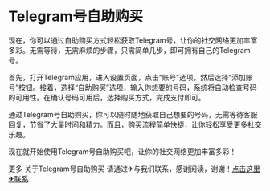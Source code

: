 # Telegram号自助购买

现在，你可以通过自助购买方式轻松获取Telegram号，让你的社交网络更加丰富多彩。无需等待，无需麻烦的步骤，只需简单几步，即可拥有自己的Telegram号。

首先，打开Telegram应用，进入设置页面，点击“账号”选项，然后选择“添加账号”按钮。接着，选择“自助购买”选项，输入你想要的号码，系统将自动检查号码的可用性。在确认号码可用后，选择购买方式，完成支付即可。

通过Telegram号自助购买，你可以随时随地获取自己想要的号码，无需等待客服回复，节省了大量时间和精力。而且，购买流程简单快捷，让你轻松享受更多社交乐趣。

现在就开始使用Telegram号自助购买吧，让你的社交网络更加丰富多彩！

更多 关于Telegram号自助购买 请通过✈与我们联系，感谢阅读，谢谢！[点击这里✈联系](https://t.me/LM999bot)